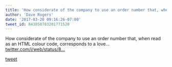 ```yaml
---
title: 'How considerate of the company to use an order number that, when read as an...'
author: 'Dave Rogers'
date: '2017-03-20 09:16:26-07:00'
tweet_id: 843858783201771520
---
```

How considerate of the company to use an order number that, when read as an HTML colour code, corresponds to a love… [twitter.com/i/web/status/8…](https://twitter.com/i/web/status/843858783201771520)

[tweet](https://twitter.com/yukondude/status/843858783201771520)
